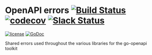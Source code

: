# OpenAPI errors [![Build Status](https://travis-ci.org/go-openapi/errors.svg?branch=master)](https://travis-ci.org/go-openapi/errors) [![codecov](https://codecov.io/gh/go-openapi/errors/branch/master/graph/badge.svg)](https://codecov.io/gh/go-openapi/errors) [![Slack Status](https://slackin.goswagger.io/badge.svg)](https://slackin.goswagger.io)

[![license](http://img.shields.io/badge/license-Apache%20v2-orange.svg)](https://raw.githubusercontent.com/go-openapi/errors/master/LICENSE) [![GoDoc](https://godoc.org/github.com/go-openapi/errors?status.svg)](http://godoc.org/github.com/go-openapi/errors) 

Shared errors used throughout the various libraries for the go-openapi toolkit 
